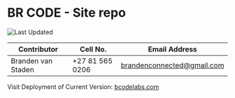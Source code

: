 # BR CODE - Site repo

![Last Updated](https://img.shields.io/badge/Last%20Updated-%2029%20Sep%202024-brightgreen)


| Contributor           | Cell No.        | Email Address              |
| --------------------- | --------------- | -------------------------- |
| Branden van Staden | +27 81 565 0206 | brandenconnected@gmail.com |

Visit Deployment of Current Version: [bcodelabs.com](https://spt.bcodelabs.com)
